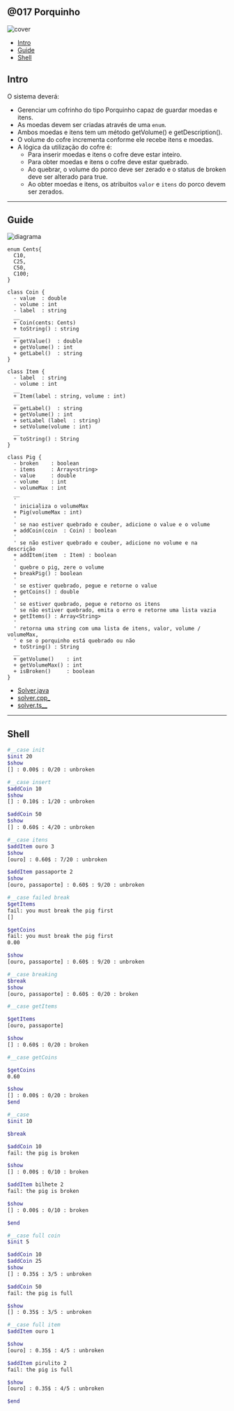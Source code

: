 ## @017 Porquinho

![cover](https://raw.githubusercontent.com/qxcodepoo/arcade/master/base/017/cover.jpg)

[](toc)

- [Intro](#intro)
- [Guide](#guide)
- [Shell](#shell)
[](toc)

## Intro

O sistema deverá:

- Gerenciar um cofrinho do tipo Porquinho capaz de guardar moedas e itens.
- As moedas devem ser criadas através de uma `enum`.
- Ambos moedas e itens tem um método getVolume() e getDescription().
- O volume do cofre incrementa conforme ele recebe itens e moedas.
- A lógica da utilização do cofre é:
  - Para inserir moedas e itens o cofre deve estar inteiro.
  - Para obter moedas e itens o cofre deve estar quebrado.
  - Ao quebrar, o volume do porco deve ser zerado e o status de broken deve ser alterado para true.
  - Ao obter moedas e itens, os atribuitos `valor` e `itens` do porco devem ser zerados.

***

## Guide

![diagrama](https://raw.githubusercontent.com/qxcodepoo/arcade/master/base/017/diagrama.png)

[](load)[](https://raw.githubusercontent.com/qxcodepoo/arcade/master/base/017/diagrama.puml)[](plantuml:fenced:filter)

```plantuml
enum Cents{
  C10, 
  C25,
  C50,
  C100;
}

class Coin {
  - value  : double
  - volume : int
  - label  : string
  __
  + Coin(cents: Cents)
  + toString() : string
  __
  + getValue()  : double
  + getVolume() : int
  + getLabel()  : string
}

class Item {
  - label  : string
  - volume : int
  __
  + Item(label : string, volume : int)
  __
  + getLabel()  : string
  + getVolume() : int
  + setLabel (label  : string)
  + setVolume(volume : int)
  __
  + toString() : String
}

class Pig {
  - broken    : boolean
  - items     : Array<string>
  - value     : double
  - volume    : int
  - volumeMax : int
  __
  '
  ' inicializa o volumeMax
  + Pig(volumeMax : int)
  '
  ' se nao estiver quebrado e couber, adicione o value e o volume
  + addCoin(coin  : Coin) : boolean
  '
  ' se não estiver quebrado e couber, adicione no volume e na descrição
  + addItem(item  : Item) : boolean
  '
  ' quebre o pig, zere o volume
  + breakPig() : boolean
  '
  ' se estiver quebrado, pegue e retorne o value
  + getCoins() : double
  '
  ' se estiver quebrado, pegue e retorno os itens
  ' se não estiver quebrado, emita o erro e retorne uma lista vazia
  + getItems() : Array<String>
  '
  ' retorna uma string com uma lista de itens, valor, volume / volumeMax, 
  ' e se o porquinho está quebrado ou não
  + toString() : String
  __
  + getVolume()    : int
  + getVolumeMax() : int
  + isBroken()     : boolean
}
```

[](load)

- [Solver.java](https://raw.githubusercontent.com/qxcodepoo/arcade/master/base/017/.cache/draft.java)
- [solver.cpp_](https://raw.githubusercontent.com/qxcodepoo/arcade/master/base/017/.cache/draft.cpp)
- [solver.ts__](https://raw.githubusercontent.com/qxcodepoo/arcade/master/base/017/.cache/draft.ts)

***

## Shell

```sh
#__case init
$init 20
$show
[] : 0.00$ : 0/20 : unbroken

#__case insert
$addCoin 10
$show
[] : 0.10$ : 1/20 : unbroken

$addCoin 50
$show
[] : 0.60$ : 4/20 : unbroken

#__case itens
$addItem ouro 3
$show
[ouro] : 0.60$ : 7/20 : unbroken

$addItem passaporte 2
$show
[ouro, passaporte] : 0.60$ : 9/20 : unbroken

#__case failed break
$getItems
fail: you must break the pig first
[]

$getCoins
fail: you must break the pig first
0.00

$show
[ouro, passaporte] : 0.60$ : 9/20 : unbroken

#__case breaking
$break
$show
[ouro, passaporte] : 0.60$ : 0/20 : broken

#__case getItems

$getItems
[ouro, passaporte]

$show
[] : 0.60$ : 0/20 : broken

#__case getCoins

$getCoins
0.60

$show
[] : 0.00$ : 0/20 : broken
$end
```

```sh
#__case
$init 10

$break

$addCoin 10
fail: the pig is broken

$show
[] : 0.00$ : 0/10 : broken

$addItem bilhete 2
fail: the pig is broken

$show
[] : 0.00$ : 0/10 : broken

$end
```

```sh
#__case full coin
$init 5

$addCoin 10
$addCoin 25
$show
[] : 0.35$ : 3/5 : unbroken

$addCoin 50
fail: the pig is full

$show
[] : 0.35$ : 3/5 : unbroken

#__case full item
$addItem ouro 1

$show
[ouro] : 0.35$ : 4/5 : unbroken

$addItem pirulito 2
fail: the pig is full

$show
[ouro] : 0.35$ : 4/5 : unbroken

$end
```
